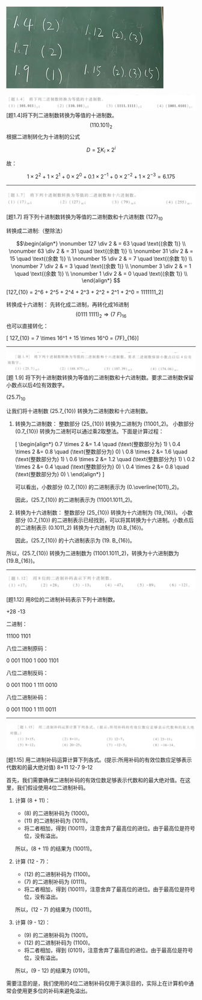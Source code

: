![alt text](image-1.png)


![alt text](image.png)
[题1.4]将下列二进制数转换为等值的十进制数。
$$(110.101)_2$$
根据二进制转化为十进制的公式

$$D = \sum K_i\times 2^i$$

故：

$$1\times2^{2}+1\times2^{1}+0\times2^{0}+0.1\times2^{-1}+0\times2^{-2}+1\times2^{-3}=6.175$$

---

![alt text](image-3.png)

[题1.7] 将下列十进制数转换为等值的二进制数和十六进制数
$(127)_{10}$

转换成二进制:（整除法）

$$\begin{align*}
\nonumber 127 \div 2 & = 63 \quad \text{(余数 1)} \\
\nonumber 63 \div 2 & = 31 \quad \text{(余数 1)} \\
\nonumber 31 \div 2 & = 15 \quad \text{(余数 1)} \\
\nonumber 15 \div 2 & = 7 \quad \text{(余数 1)} \\
\nonumber 7 \div 2 & = 3 \quad \text{(余数 1)} \\
\nonumber 3 \div 2 & = 1 \quad \text{(余数 1)} \\
\nonumber 1 \div 2 & = 0 \quad \text{(余数 1)} \\
\end{align*}
$$

\[127_{10} = 2^6 + 2^5 + 2^4 + 2^3 + 2^2 + 2^1 + 2^0 = 1111111_2\]

转换成十六进制：
先转化成二进制，再转化成16进制
$$(0111 \  1111)_2 \Rightarrow (7 \ F)_{16} $$
也可以直接转化：

\[ 127_{10} = 7 \times 16^1 + 15 \times 16^0 = (7F)_{16}\]

---

![S](image-4.png)
[题 1.9] 将下列十进制数转换为等值的二进制数和十六进制数。要求二进制数保留小数点以后4位有效数字。

$(25.7)_{10}$

让我们将十进制数 \(25.7_{10}\) 转换为二进制数和十六进制数。

1. 转换为二进制数：
   整数部分 \(25_{10}\) 转换为二进制为 \(11001_2\)。
   小数部分 \(0.7_{10}\) 转换为二进制可以通过乘2取整法。下面是计算过程：

   \[
   \begin{align*}
   0.7 \times 2 &= 1.4 \quad (\text{整数部分为} 1) \\
   0.4 \times 2 &= 0.8 \quad (\text{整数部分为} 0) \\
   0.8 \times 2 &= 1.6 \quad (\text{整数部分为} 1) \\
   0.6 \times 2 &= 1.2 \quad (\text{整数部分为} 1) \\
   0.2 \times 2 &= 0.4 \quad (\text{整数部分为} 0) \\
   0.4 \times 2 &= 0.8 \quad (\text{整数部分为} 0) \\
   \end{align*}
   \]

   可以看出，小数部分 \(0.7_{10}\) 的二进制表示为 \(0.\overline{1011}_2\)。

   因此，\(25.7_{10}\) 的二进制表示为 \(11001.1011_2\)。

2. 转换为十六进制数：
   整数部分 \(25_{10}\) 转换为十六进制为 \(19_{16}\)。
   小数部分 \(0.7_{10}\) 的二进制表示已经找到，可以将其转换为十六进制。小数点后的二进制表示 \(0.1011_2\) 转换为十六进制为 \(0.B_{16}\)。

   因此，\(25.7_{10}\) 的十六进制表示为 \(19. B_{16}\)。

所以，\(25.7_{10}\) 转换为二进制数为 \(11001.1011_2\)，转换为十六进制数为 \(19.B_{16}\)。

---
![alt text](image-2.png)

[题1.12] 用8位的二进制补码表示下列十进制数。

+28
-13

二进制：

11100
1101

八位二进制原码：

0 001 1100
1 000 1101

八位二进制反码：

0 001 1100
1 111 0010

八位二进制补码：

0 001 1100
1 111 0011

---

![alt text](image-5.png)

[题1.15] 用二进制补码运算计算下列各式。(提示:所用补码的有效位数应足够表示代数和的最大绝对值)
8+11
12-7
9-12


首先，我们需要确保二进制补码的有效位数足够表示代数和的最大绝对值。在这里，我们假设使用4位二进制补码。

1. 计算 \(8 + 11\)：
   - \(8\) 的二进制补码为 \(1000\)。
   - \(11\) 的二进制补码为 \(1011\)。
   - 将二者相加，得到 \(10011\)，注意舍弃了最高位的进位。由于最高位是符号位，没有溢出。

   所以，\(8 + 11\) 的结果为 \(10011\)。

2. 计算 \(12 - 7\)：
   - \(12\) 的二进制补码为 \(1100\)。
   - \(7\) 的二进制补码为 \(0111\)。
   - 将二者相加，得到 \(10011\)，注意舍弃了最高位的进位。由于最高位是符号位，没有溢出。

   所以，\(12 - 7\) 的结果为 \(10011\)。

3. 计算 \(9 - 12\)：
   - \(9\) 的二进制补码为 \(1001\)。
   - \(12\) 的二进制补码为 \(1100\)。
   - 将二者相加，得到 \(0101\)，注意舍弃了最高位的进位。由于最高位是符号位，没有溢出。

   所以，\(9 - 12\) 的结果为 \(0101\)。

需要注意的是，我们使用的4位二进制补码仅用于演示目的，实际上在计算机中通常会使用更多位的补码来避免溢出。